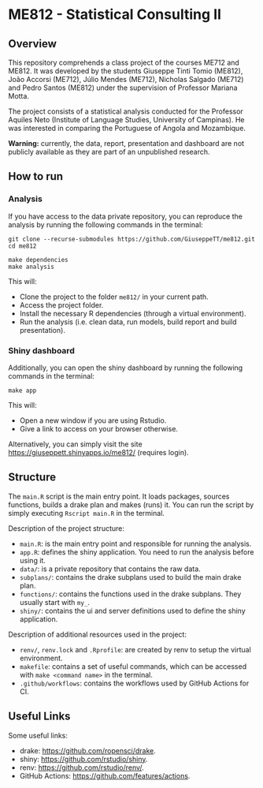 # ME812 - Statistical Consulting II

## Overview
This repository comprehends a class project of the courses ME712 and ME812. It was developed by the students Giuseppe Tinti Tomio (ME812), João Accorsi (ME712), Júlio Mendes (ME712), Nicholas Salgado (ME712) and Pedro Santos (ME812) under the supervision of Professor Mariana Motta. 

The project consists of a statistical analysis conducted for the Professor Aquiles Neto (Institute of Language Studies, University of Campinas). He was interested in comparing the Portuguese of Angola and Mozambique.

**Warning:** currently, the data, report, presentation and dashboard are not publicly available as they are part of an unpublished research.

## How to run
### Analysis
If you have access to the data private repository, you can reproduce the analysis by running the following commands in the terminal:

```
git clone --recurse-submodules https://github.com/GiuseppeTT/me812.git
cd me812

make dependencies
make analysis
```

This will:
- Clone the project to the folder ```me812/``` in your current path.
- Access the project folder.
- Install the necessary R dependencies (through a virtual environment).
- Run the analysis (i.e. clean data, run models, build report and build presentation).

### Shiny dashboard
Additionally, you can open the shiny dashboard by running the following commands in the terminal:

```
make app
```

This will:
- Open a new window if you are using Rstudio.
- Give a link to access on your browser otherwise. 

Alternatively, you can simply visit the site https://giuseppett.shinyapps.io/me812/ (requires login).


## Structure
The ```main.R``` script is the main entry point. It loads packages, sources functions, builds a drake plan and makes (runs) it. You can run the script by simply executing ```Rscript main.R``` in the terminal.

Description of the project structure:
- ```main.R```: is the main entry point and responsible for running the analysis.
- ```app.R```: defines the shiny application. You need to run the analysis before using it.
- ```data/```: is a private repository that contains the raw data.
- ```subplans/```: contains the drake subplans used to build the main drake plan.
- ```functions/```: contains the functions used in the drake subplans. They usually start with ```my_```.
- ```shiny/```: contains the ui and server definitions used to define the shiny application.

Description of additional resources used in the project:
- ```renv/```, ```renv.lock``` and ```.Rprofile```: are created by renv to setup the virtual environment.
- ```makefile```: contains a set of useful commands, which can be accessed with ```make <command name>``` in the terminal.
- ```.github/workflows```: contains the workflows used by GitHub Actions for CI.


## Useful Links
Some useful links:
- drake: https://github.com/ropensci/drake.
- shiny: https://github.com/rstudio/shiny.
- renv: https://github.com/rstudio/renv/.
- GitHub Actions: https://github.com/features/actions.
